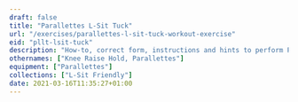 ```yaml
---
draft: false
title: "Parallettes L-Sit Tuck"
url: "/exercises/parallettes-l-sit-tuck-workout-exercise"
eid: "pllt-lsit-tuck"
description: "How-to, correct form, instructions and hints to perform Parallettes L-Sit Tuck. Similar exercises and video demo"
othernames: ["Knee Raise Hold, Parallettes"]
equipment: ["Parallettes"]
collections: ["L-Sit Friendly"]
date: 2021-03-16T11:35:27+01:00
---
```


